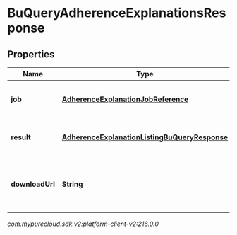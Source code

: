 # BuQueryAdherenceExplanationsResponse


## Properties

| Name | Type | Description | Notes |
| ------------ | ------------- | ------------- | ------------- |
| **job** | [**AdherenceExplanationJobReference**](AdherenceExplanationJobReference) | The asynchronous job handling the query |  [optional] |
| **result** | [**AdherenceExplanationListingBuQueryResponse**](AdherenceExplanationListingBuQueryResponse) | The result of the query. May come via notification |  [optional] |
| **downloadUrl** | **String** | The URL from which to download the result. May come via notification |  [optional] |




_com.mypurecloud.sdk.v2:platform-client-v2:216.0.0_
